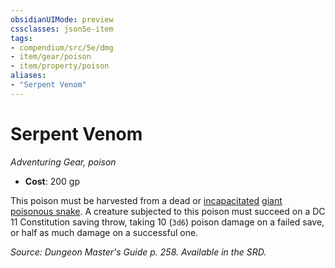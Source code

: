 ```yaml
---
obsidianUIMode: preview
cssclasses: json5e-item
tags:
- compendium/src/5e/dmg
- item/gear/poison
- item/property/poison
aliases: 
- "Serpent Venom"
---
```

# Serpent Venom
*Adventuring Gear, poison*  

- **Cost**: 200 gp

This poison must be harvested from a dead or [incapacitated](5E2014官方资源/规则/conditions.md#incapacitated) [giant poisonous snake](5E2014官方资源/bestiary/beast/giant-poisonous-snake.md). A creature subjected to this poison must succeed on a DC 11 Constitution saving throw, taking 10 (`3d6`) poison damage on a failed save, or half as much damage on a successful one.

*Source: Dungeon Master's Guide p. 258. Available in the SRD.*